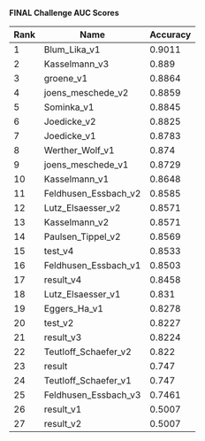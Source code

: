 **FINAL Challenge AUC Scores**


|Rank|Name|Accuracy|
|----|-----|---|
|1|Blum_Lika_v1|0.9011| 
|2|Kasselmann_v3|0.889| 
|3|groene_v1|0.8864| 
|4|joens_meschede_v2|0.8859| 
|5|Sominka_v1|0.8845| 
|6|Joedicke_v2|0.8825| 
|7|Joedicke_v1|0.8783| 
|8|Werther_Wolf_v1|0.874| 
|9|joens_meschede_v1|0.8729| 
|10|Kasselmann_v1|0.8648| 
|11|Feldhusen_Essbach_v2|0.8585| 
|12|Lutz_Elsaesser_v2|0.8571| 
|13|Kasselmann_v2|0.8571| 
|14|Paulsen_Tippel_v2|0.8569| 
|15|test_v4|0.8533| 
|16|Feldhusen_Essbach_v1|0.8503| 
|17|result_v4|0.8458| 
|18|Lutz_Elsaesser_v1|0.831| 
|19|Eggers_Ha_v1|0.8278| 
|20|test_v2|0.8227| 
|21|result_v3|0.8224| 
|22|Teutloff_Schaefer_v2|0.822| 
|23|result|0.747| 
|24|Teutloff_Schaefer_v1|0.747| 
|25|Feldhusen_Essbach_v3|0.7461| 
|26|result_v1|0.5007| 
|27|result_v2|0.5007| 
